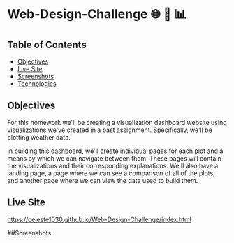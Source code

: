 # Web-Design-Challenge :globe_with_meridians: :art: :bar_chart:

## Table of Contents
* [Objectives](#objectives)
* [Live Site](#live-site)
* [Screenshots](#Screenshots)
* [Technologies](#technologies)


## Objectives

For this homework we'll be creating a visualization dashboard website using visualizations we've created in a past assignment. Specifically, we'll be plotting weather data.

In building this dashboard, we'll create individual pages for each plot and a means by which we can navigate between them. These pages will contain the visualizations and their corresponding explanations. We'll also have a landing page, a page where we can see a comparison of all of the plots, and another page where we can view the data used to build them.


## Live Site

https://celeste1030.github.io/Web-Design-Challenge/index.html

##Screenshots




